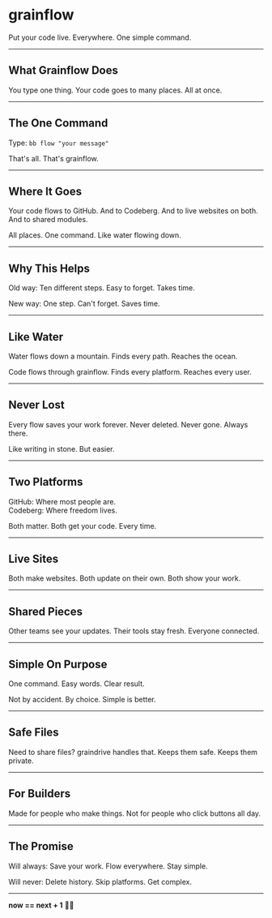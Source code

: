 # grainflow

Put your code live. Everywhere. One simple command.

---

## What Grainflow Does

You type one thing. Your code goes to many places. All at once.

---

## The One Command

Type: `bb flow "your message"`

That's all. That's grainflow.

---

## Where It Goes

Your code flows to GitHub. And to Codeberg. And to live websites on both. And to shared modules.

All places. One command. Like water flowing down.

---

## Why This Helps

Old way: Ten different steps. Easy to forget. Takes time.

New way: One step. Can't forget. Saves time.

---

## Like Water

Water flows down a mountain. Finds every path. Reaches the ocean.

Code flows through grainflow. Finds every platform. Reaches every user.

---

## Never Lost

Every flow saves your work forever. Never deleted. Never gone. Always there.

Like writing in stone. But easier.

---

## Two Platforms

GitHub: Where most people are.  
Codeberg: Where freedom lives.

Both matter. Both get your code. Every time.

---

## Live Sites

Both make websites. Both update on their own. Both show your work.

---

## Shared Pieces

Other teams see your updates. Their tools stay fresh. Everyone connected.

---

## Simple On Purpose

One command. Easy words. Clear result.

Not by accident. By choice. Simple is better.

---

## Safe Files

Need to share files? graindrive handles that. Keeps them safe. Keeps them private.

---

## For Builders

Made for people who make things. Not for people who click buttons all day.

---

## The Promise

Will always: Save your work. Flow everywhere. Stay simple.

Will never: Delete history. Skip platforms. Get complex.

---

**now == next + 1** 🌾🌊


